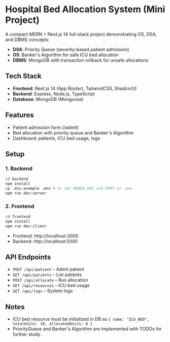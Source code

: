 # Hospital Bed Allocation System (Mini Project)

A compact MERN + Next.js 14 full-stack project demonstrating OS, DSA, and DBMS concepts:

- **DSA**: Priority Queue (severity-based patient admission)
- **OS**: Banker's Algorithm for safe ICU bed allocation
- **DBMS**: MongoDB with transaction rollback for unsafe allocations

## Tech Stack

- **Frontend**: Next.js 14 (App Router), TailwindCSS, Shadcn/UI
- **Backend**: Express, Node.js, TypeScript
- **Database**: MongoDB (Mongoose)

## Features

- Patient admission form (/admit)
- Bed allocation with priority queue and Banker's Algorithm
- Dashboard: patients, ICU bed usage, logs

## Setup

### 1. Backend

```bash
cd backend
npm install
cp .env.example .env # or set MONGO_URI and PORT in .env
npm run dev:server
```

### 2. Frontend

```bash
cd frontend
npm install
npm run dev:client
```

- Frontend: http://localhost:3000
- Backend: http://localhost:5000

## API Endpoints

- `POST /api/patient` – Admit patient
- `GET /api/patients` – List patients
- `POST /api/allocate` – Run allocation
- `GET /api/resources` – ICU bed usage
- `GET /api/logs` – System logs

## Notes

- ICU bed resource must be initialized in DB as `{ name: "ICU_BED", totalUnits: 10, allocatedUnits: 0 }`
- PriorityQueue and Banker's Algorithm are implemented with TODOs for further study.
